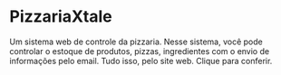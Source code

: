 # PizzariaXtale
Um sistema web de controle da pizzaria. Nesse sistema, você pode controlar o estoque de produtos, pizzas, ingredientes com o envio de informações pelo email. Tudo isso, pelo site web. Clique para conferir.
